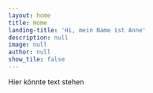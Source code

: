 ```yaml
---
layout: home
title: Home
landing-title: 'Hi, mein Name ist Anne'
description: null
image: null
author: null
show_tile: false
---
```


Hier könnte text stehen

